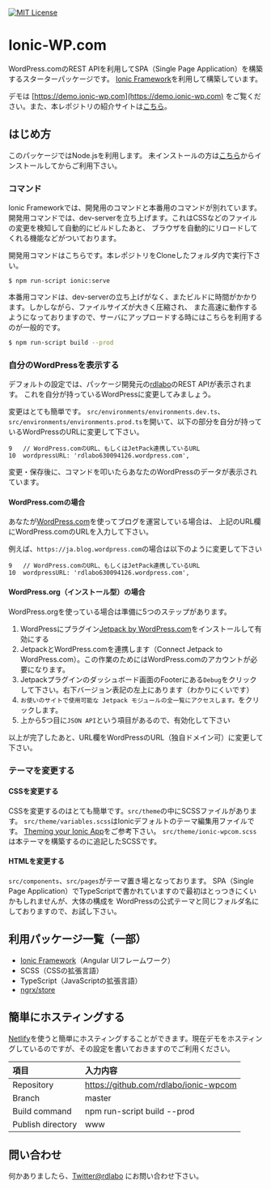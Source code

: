 [![MIT License](http://img.shields.io/badge/license-MIT-blue.svg?style=flat)](LICENSE)

# Ionic-WP.com

WordPress.comのREST APIを利用してSPA（Single Page Application）を構築するスターターパッケージです。
[Ionic Framework](http://ionicframework.com/docs/)を利用して構築しています。

デモは [https://demo.ionic-wp.com](https://demo.ionic-wp.com) をご覧ください。また、本レポジトリの紹介サイトは[こちら](http://ionic-wp.com/)。

## はじめ方

このパッケージではNode.jsを利用します。
未インストールの方は[こちら](https://nodejs.org/ja/download/)からインストールしてからご利用下さい。

### コマンド
Ionic Frameworkでは、開発用のコマンドと本番用のコマンドが別れています。
開発用コマンドでは、dev-serverを立ち上げます。これはCSSなどのファイルの変更を検知して自動的にビルドしたあと、
ブラウザを自動的にリロードしてくれる機能などがついております。

開発用コマンドはこちらです。本レポジトリをCloneしたフォルダ内で実行下さい。
```
$ npm run-script ionic:serve
```

本番用コマンドは、dev-serverの立ち上げがなく、またビルドに時間がかかります。しかしながら、ファイルサイズが大きく圧縮され、
また高速に動作するようになっておりますので、サーバにアップロードする時にはこちらを利用するのが一般的です。

```bash
$ npm run-script build --prod
```

### 自分のWordPressを表示する
デフォルトの設定では、パッケージ開発元の[rdlabo](https://rdlabo.jp/)のREST APIが表示されます。
これを自分が持っているWordPressに変更してみましょう。

変更はとても簡単です。
`src/environments/environments.dev.ts`、`src/environments/environments.prod.ts`を開いて、以下の部分を自分が持っているWordPressのURLに変更して下さい。

```
9   // WordPress.comのURL、もしくはJetPack連携しているURL
10  wordpressURL: 'rdlabo630094126.wordpress.com',
```

変更・保存後に、コマンドを叩いたらあなたのWordPressのデータが表示されています。

#### WordPress.comの場合
あなたが[WordPress.com](https://wordpress.com/)を使ってブログを運営している場合は、
上記のURL欄にWordPress.comのURLを入力して下さい。

例えば、`https://ja.blog.wordpress.com`の場合は以下のように変更して下さい

```
9   // WordPress.comのURL、もしくはJetPack連携しているURL
10  wordpressURL: 'rdlabo630094126.wordpress.com',
```

#### WordPress.org（インストール型）の場合
WordPress.orgを使っている場合は準備に5つのステップがあります。

1. WordPressにプラグイン[Jetpack by WordPress.com](https://ja.wordpress.org/plugins/jetpack/)をインストールして有効にする
2. JetpackとWordPress.comを連携します（Connect Jetpack to WordPress.com）。この作業のためにはWordPress.comのアカウントが必要になります。
3. Jetpackプラグインのダッシュボード画面のFooterにある`Debug`をクリックして下さい。右下バージョン表記の左上にあります（わかりにくいです）
4. `お使いのサイトで使用可能な Jetpack モジュールの全一覧にアクセスします。`をクリックします。
5. 上から5つ目に`JSON API`という項目があるので、有効化して下さい

以上が完了したあと、URL欄をWordPressのURL（独自ドメイン可）に変更して下さい。

### テーマを変更する

#### CSSを変更する
CSSを変更するのはとても簡単です。`src/theme`の中にSCSSファイルがあります。
`src/theme/variables.scss`はIonicデフォルトのテーマ編集用ファイルです。
[Theming your Ionic App](http://ionicframework.com/docs/theming/theming-your-app/)をご参考下さい。
`src/theme/ionic-wpcom.scss`は本テーマを構築するのに追記したSCSSです。

#### HTMLを変更する
`src/components`、`src/pages`がテーマ置き場となっております。
SPA（Single Page Application）でTypeScriptで書かれていますので最初はとっつきにくいかもしれませんが、大体の構成を
WordPressの公式テーマと同じフォルダ名にしておりますので、お試し下さい。


## 利用パッケージ一覧（一部）
- [Ionic Framework](http://ionicframework.com/docs/)（Angular UIフレームワーク）
- SCSS（CSSの拡張言語）
- TypeScript（JavaScriptの拡張言語）
- [ngrx/store](https://github.com/ngrx/store)

## 簡単にホスティングする
[Netlify](https://app.netlify.com)を使うと簡単にホスティングすることができます。現在デモをホスティングしているのですが、その設定を書いておきますのでご利用ください。

| 項目 | 入力内容 |
|:-----------|:------------|
| Repository | https://github.com/rdlabo/ionic-wpcom |
| Branch | master |
| Build command | npm run-script build --prod |
| Publish directory | www |

## 問い合わせ
何かありましたら、[Twitter@rdlabo](https://twitter.com/rdlabo) にお問い合わせ下さい。
